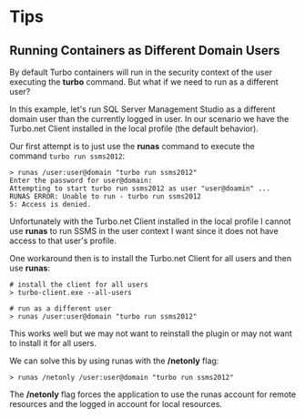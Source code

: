 # Tips

## Running Containers as Different Domain Users

By default Turbo containers will run in the security context of the user executing the **turbo** command. But what if we need to run as a different user?

In this example, let's run SQL Server Management Studio as a different domain user than the currently logged in user. In our scenario we have the Turbo.net Client installed in the local profile (the default behavior).

Our first attempt is to just use the **runas** command to execute the command `turbo run ssms2012`:

```
> runas /user:user@domain "turbo run ssms2012"
Enter the password for user@domain:
Attempting to start turbo run ssms2012 as user "user@doamin" ...
RUNAS ERROR: Unable to run - turbo run ssms2012
5: Access is denied.
```

Unfortunately with the Turbo.net Client installed in the local profile I cannot use **runas** to run SSMS in the user context I want since it does not have access to that user's profile.

One workaround then is to install the Turbo.net Client for all users and then use **runas**:

```
# install the client for all users
> turbo-client.exe --all-users

# run as a different user
> runas /user:user@domain "turbo run ssms2012"
```
This works well but we may not want to reinstall the plugin or may not want to install it for all users.

We can solve this by using runas with the **/netonly** flag:

```
> runas /netonly /user:user@domain "turbo run ssms2012"
```

The **/netonly** flag forces the application to use the runas account for remote resources and the logged in account for local resources.
